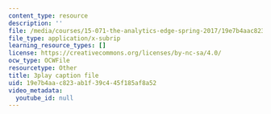 ```yaml
---
content_type: resource
description: ''
file: /media/courses/15-071-the-analytics-edge-spring-2017/19e7b4aac823ab1f39c445f185af8a52_eUZHMoJ1EJE.srt
file_type: application/x-subrip
learning_resource_types: []
license: https://creativecommons.org/licenses/by-nc-sa/4.0/
ocw_type: OCWFile
resourcetype: Other
title: 3play caption file
uid: 19e7b4aa-c823-ab1f-39c4-45f185af8a52
video_metadata:
  youtube_id: null
---
```

